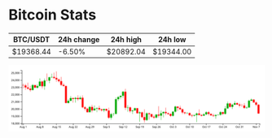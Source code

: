 # Bitcoin Stats

BTC/USDT|24h change|24h high|24h low|
|---|---|---|---|
|$19368.44|-6.50%|$20892.04|$19344.00|

<img src="./chart.svg">
